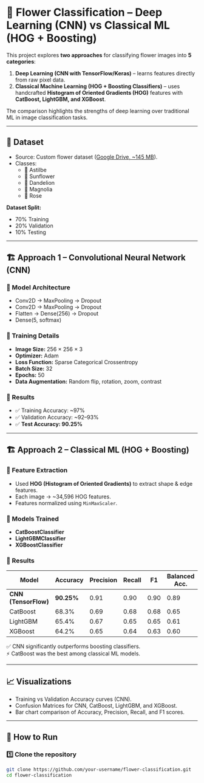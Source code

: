 # 🌸 Flower Classification – Deep Learning (CNN) vs Classical ML (HOG + Boosting)

This project explores **two approaches** for classifying flower images into **5 categories**:

1. **Deep Learning (CNN with TensorFlow/Keras)** – learns features directly from raw pixel data.  
2. **Classical Machine Learning (HOG + Boosting Classifiers)** – uses handcrafted **Histogram of Oriented Gradients (HOG)** features with **CatBoost, LightGBM, and XGBoost**.

The comparison highlights the strengths of deep learning over traditional ML in image classification tasks.

---

## 📂 Dataset
- Source: Custom flower dataset ([Google Drive, ~145 MB](https://drive.google.com/file/d/1nzf5b_NNJlnInkueIWCOG7PWFv-Zk2Wk/view?usp=drive_link)).  
- Classes:
  - 🌺 Astilbe  
  - 🌻 Sunflower  
  - 🌼 Dandelion  
  - 🌸 Magnolia  
  - 🌹 Rose  

**Dataset Split:**
- 70% Training  
- 20% Validation  
- 10% Testing  


---

## 🏗️ Approach 1 – Convolutional Neural Network (CNN)

### 🔹 Model Architecture
- Conv2D → MaxPooling → Dropout  
- Conv2D → MaxPooling → Dropout  
- Flatten → Dense(256) → Dropout  
- Dense(5, softmax)

### 🔹 Training Details
- **Image Size:** 256 × 256 × 3  
- **Optimizer:** Adam  
- **Loss Function:** Sparse Categorical Crossentropy  
- **Batch Size:** 32  
- **Epochs:** 50  
- **Data Augmentation:** Random flip, rotation, zoom, contrast  

### 🔹 Results
- ✅ Training Accuracy: ~97%  
- ✅ Validation Accuracy: ~92–93%  
- ✅ **Test Accuracy: 90.25%**  

---

## 🏗️ Approach 2 – Classical ML (HOG + Boosting)

### 🔹 Feature Extraction
- Used **HOG (Histogram of Oriented Gradients)** to extract shape & edge features.  
- Each image → ~34,596 HOG features.  
- Features normalized using `MinMaxScaler`.  

### 🔹 Models Trained
- **CatBoostClassifier**  
- **LightGBMClassifier**  
- **XGBoostClassifier**

### 🔹 Results
| Model                | Accuracy | Precision | Recall | F1   | Balanced Acc. |
|-----------------------|----------|-----------|--------|------|---------------|
| **CNN (TensorFlow)** | **90.25%** | 0.91      | 0.90   | 0.90 | 0.89          |
| CatBoost             | 68.3%    | 0.69      | 0.68   | 0.68 | 0.65          |
| LightGBM             | 65.4%    | 0.67      | 0.65   | 0.65 | 0.61          |
| XGBoost              | 64.2%    | 0.65      | 0.64   | 0.63 | 0.60          |

✅ CNN significantly outperforms boosting classifiers.  
⚡ CatBoost was the best among classical ML models.

---

## 📈 Visualizations
- Training vs Validation Accuracy curves (CNN).  
- Confusion Matrices for CNN, CatBoost, LightGBM, and XGBoost.  
- Bar chart comparison of Accuracy, Precision, Recall, and F1 scores.  

---

## 🚀 How to Run

### 1️⃣ Clone the repository
```bash
git clone https://github.com/your-username/flower-classification.git
cd flower-classification
